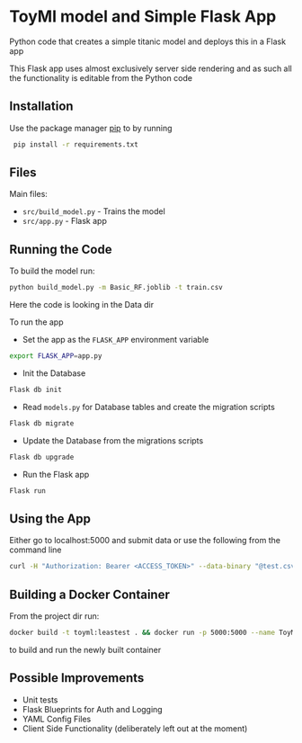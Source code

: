 # ToyMl model and Simple Flask App

Python code that creates a simple titanic model and deploys this in a Flask app

This Flask app uses almost exclusively server side rendering and as 
such all the functionality is editable from the Python code

## Installation

Use the package manager [pip](https://pip.pypa.io/en/stable/) to by running
```bash
 pip install -r requirements.txt
```

## Files
Main files:
* ```src/build_model.py``` - Trains the model
* ```src/app.py``` - Flask app 

## Running the Code
To build the model run:
```bash
python build_model.py -m Basic_RF.joblib -t train.csv
```
Here the code is looking in the Data dir

To run the app

* Set the app as the ```FLASK_APP``` environment variable 
```bash
export FLASK_APP=app.py
```
* Init the Database 
```bash
Flask db init
```
* Read ```models.py``` for Database tables and create the migration scripts 
```bash
Flask db migrate
```
* Update the Database from the migrations scripts 
```bash
Flask db upgrade
```
* Run the Flask app 
```bash
Flask run
```

## Using the App

Either go to localhost:5000 and submit data or use the following from the command line

```bash
curl -H "Authorization: Bearer <ACCESS_TOKEN>" --data-binary "@test.csv" --request POST http://localhost:5000/api/predict
```

## Building a Docker Container
From the project dir run:
```bash
docker build -t toyml:leastest . && docker run -p 5000:5000 --name ToyML toyml:leastest
```
to build and run the newly built container

## Possible Improvements

* Unit tests
* Flask Blueprints for Auth and Logging
* YAML Config Files
* Client Side Functionality (deliberately left out at the moment)


